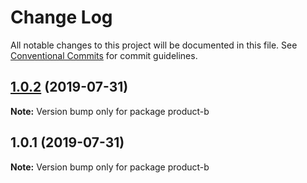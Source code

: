 # Change Log

All notable changes to this project will be documented in this file.
See [Conventional Commits](https://conventionalcommits.org) for commit guidelines.

## [1.0.2](https://github.com/DanielMSchmidt/lerna-releases-demo/compare/product-b@1.0.1...product-b@1.0.2) (2019-07-31)

**Note:** Version bump only for package product-b





## 1.0.1 (2019-07-31)

**Note:** Version bump only for package product-b
